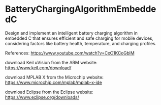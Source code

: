 # BatteryChargingAlgorithmEmbeddedC
Design and implement an intelligent battery charging algorithm in embedded C that ensures efficient and safe charging for mobile devices, considering factors like battery health, temperature, and charging profiles.









References:
https://www.youtube.com/watch?v=CxC1KCoGbIM

download Keil uVision from the ARM website: https://www.keil.com/download/


download MPLAB X from the Microchip website: https://www.microchip.com/mplab/mplab-x-ide


download Eclipse from the Eclipse website: https://www.eclipse.org/downloads/ 
